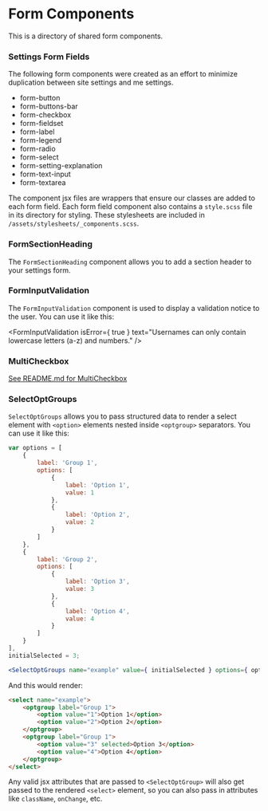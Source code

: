 Form Components
===============

This is a directory of shared form components.

### Settings Form Fields
The following form components were created as an effort to minimize duplication between site settings and me settings.

- form-button
- form-buttons-bar
- form-checkbox
- form-fieldset
- form-label
- form-legend
- form-radio
- form-select
- form-setting-explanation
- form-text-input
- form-textarea

The component jsx files are wrappers that ensure our classes are added to each form field. Each form field component also contains a `style.scss` file in its directory for styling. These stylesheets are included in `/assets/stylesheets/_components.scss`.

### FormSectionHeading
The `FormSectionHeading` component allows you to add a section header to your settings form.

### FormInputValidation
The `FormInputValidation` component is used to display a validation notice to the user. You can use it like this:

<FormInputValidation isError={ true } text="Usernames can only contain lowercase letters (a-z) and numbers." />
<FormInputValidation text="That username is valid." />

### MultiCheckbox

[See README.md for MultiCheckbox](multi-checkbox/README.md)

### SelectOptGroups
`SelectOptGroups` allows you to pass structured data to render a select element with `<option>` elements nested inside `<optgroup>` separators. You can use it like this:

```jsx
var options = [
	{
		label: 'Group 1',
		options: [
			{
				label: 'Option 1',
				value: 1
			},
			{
				label: 'Option 2',
				value: 2
			}
		]
	},
	{
		label: 'Group 2',
		options: [
			{
				label: 'Option 3',
				value: 3
			},
			{
				label: 'Option 4',
				value: 4
			}
		]
	}
],
initialSelected = 3;

<SelectOptGroups name="example" value={ initialSelected } options={ options } />
```

And this would render:

```html
<select name="example">
	<optgroup label="Group 1">
		<option value="1">Option 1</option>
		<option value="2">Option 2</option>
	</optgroup>
	<optgroup label="Group 1">
		<option value="3" selected>Option 3</option>
		<option value="4">Option 4</option>
	</optgroup>
</select>
```

Any valid jsx attributes that are passed to `<SelectOptGroup>` will also get passed to the rendered `<select>` element, so you can also pass in attributes like `className`, `onChange`, etc.
